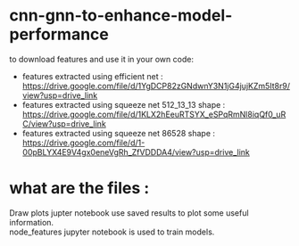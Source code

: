 # cnn-gnn-to-enhance-model-performance

to download features and use it in your own code:
- features extracted using efficient net : https://drive.google.com/file/d/1YgDCP82zGNdwnY3N1jG4jujKZm5It8r9/view?usp=drive_link
- features extracted using squeeze net 512_13_13 shape : https://drive.google.com/file/d/1KLX2hEeuRTSYX_eSPqRmNl8iqQf0_uRC/view?usp=drive_link 
- features extracted using squeeze net 86528 shape : https://drive.google.com/file/d/1-00pBLYX4E9V4gx0eneVgRh_ZfVDDDA4/view?usp=drive_link

# what are the files : 
Draw plots jupter notebook use saved results to plot some useful information.
<br>
node_features jupyter notebook is used to train models.
